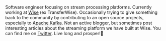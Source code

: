 Software engineer focusing on stream processing platforms. Currently working at [Wise](https://wise.com) (ex TransferWise). Occasionally trying to give something back to the community by contributing to an open source projects, especially to [Apache Kafka](https://github.com/apache/kafka). Not an active blogger, but sometimes post interesting articles about the streaming platform we have built at Wise. You can find me on [Twitter](https://twitter.com/l4ik8e).
Live long and prosper!🖖
